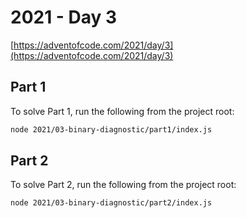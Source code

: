 # 2021 - Day 3

[https://adventofcode.com/2021/day/3](https://adventofcode.com/2021/day/3)

## Part 1

To solve Part 1, run the following from the project root:

```sh
node 2021/03-binary-diagnostic/part1/index.js
```

## Part 2

To solve Part 2, run the following from the project root:

```sh
node 2021/03-binary-diagnostic/part2/index.js
```
